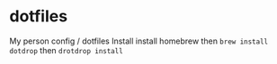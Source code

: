 # dotfiles
My person config / dotfiles
Install 
install homebrew 
then `brew install dotdrop` 
then `drotdrop install` 

